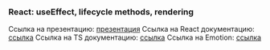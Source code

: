### React: useEffect, lifecycle methods, rendering

Ссылка на презентацию: [презентация](https://github.com/ait-tr/cohort33/blob/main/front_end/lesson_24/React_useEffect.pdf)
Ссылка на React документацию: [ссылка](https://react.dev/)
Ссылка на TS документацию: [ссылка](https://www.typescriptlang.org/)
Ссылка на Emotion: [ссылка](https://emotion.sh/docs/introduction)
